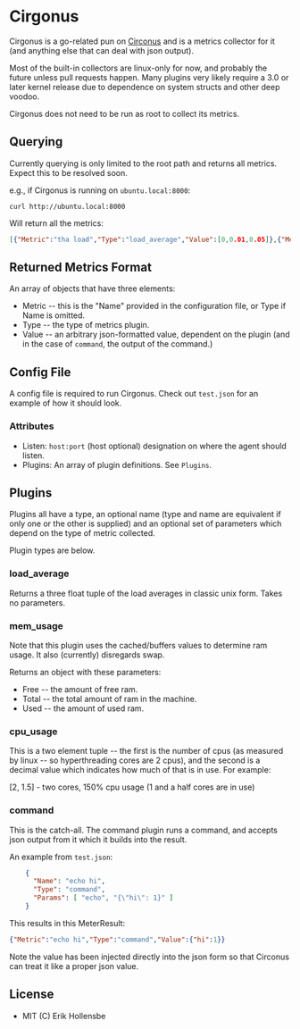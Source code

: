# Cirgonus

Cirgonus is a go-related pun on [Circonus](http://circonus.com) and is a
metrics collector for it (and anything else that can deal with json output).

Most of the built-in collectors are linux-only for now, and probably the future
unless pull requests happen. Many plugins very likely require a 3.0 or later
kernel release due to dependence on system structs and other deep voodoo.

Cirgonus does not need to be run as root to collect its metrics.

## Querying

Currently querying is only limited to the root path and returns all metrics.
Expect this to be resolved soon.

e.g., if Cirgonus is running on `ubuntu.local:8000`:

```
curl http://ubuntu.local:8000
```

Will return all the metrics:

```json
[{"Metric":"tha load","Type":"load_average","Value":[0,0.01,0.05]},{"Metric":"mem_usage","Type":"mem_usage","Value":{"Free":850948,"Total":1011956,"Used":161008}},{"Metric":"cpu_usage","Type":"cpu_usage","Value":[4,0]},{"Metric":"echo hi","Type":"command","Value":{"hi":1}},{"Metric":"echo hello","Type":"command","Value":{"hello":1}}]
```

## Returned Metrics Format

An array of objects that have three elements:

* Metric -- this is the "Name" provided in the configuration file, or Type if
  Name is omitted.
* Type -- the type of metrics plugin.
* Value -- an arbitrary json-formatted value, dependent on the plugin (and in
  the case of `command`, the output of the command.)

## Config File

A config file is required to run Cirgonus. Check out `test.json` for an example
of how it should look.

### Attributes

* Listen: `host:port` (host optional) designation on where the agent should
  listen.
* Plugins: An array of plugin definitions. See `Plugins`.

## Plugins

Plugins all have a type, an optional name (type and name are equivalent if only
one or the other is supplied) and an optional set of parameters which depend on
the type of metric collected.

Plugin types are below.

### load\_average

Returns a three float tuple of the load averages in classic unix form. Takes no
parameters.

### mem\_usage

Note that this plugin uses the cached/buffers values to determine ram usage. It
also (currently) disregards swap.

Returns an object with these parameters:

* Free -- the amount of free ram.
* Total -- the total amount of ram in the machine.
* Used -- the amount of used ram.

### cpu\_usage

This is a two element tuple -- the first is the number of cpus (as measured by
linux -- so hyperthreading cores are 2 cpus), and the second is a decimal value
which indicates how much of that is in use. For example:

[2, 1.5] - two cores, 150% cpu usage (1 and a half cores are in use)

### command

This is the catch-all. The command plugin runs a command, and accepts json
output from it which it builds into the result.

An example from `test.json`:

```json
    {
      "Name": "echo hi",
      "Type": "command",
      "Params": [ "echo", "{\"hi\": 1}" ]
    }
```

This results in this MeterResult:

```json
{"Metric":"echo hi","Type":"command","Value":{"hi":1}}
```

Note the value has been injected directly into the json form so that Circonus
can treat it like a proper json value.

## License

* MIT (C) Erik Hollensbe
